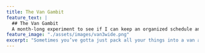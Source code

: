 ```yaml
---
title: The Van Gambit
feature_text: |
  ## The Van Gambit
  A month-long experiment to see if I can keep an organized schedule and clean living space. lol.
feature_image: "./assets/images/van3wide.png"
excerpt: "Sometimes you’ve gotta just pack all your things into a van and fuck off for a month."
---
```

